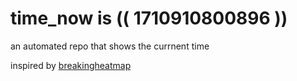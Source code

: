 # time_now is (( 1710910800896 ))

an automated repo that shows the currnent time

inspired by [breakingheatmap](https://github.com/breakingheatmap/breakingheatmap)